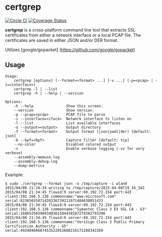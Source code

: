certgrep
========

[![Circle CI](https://img.shields.io/circleci/project/kung-foo/certgrep/develop.svg?style=flat-square)](https://circleci.com/gh/kung-foo/certgrep/tree/develop) [![Coverage Status](https://img.shields.io/coveralls/kung-foo/certgrep/develop.svg?style=flat-square)](https://coveralls.io/r/kung-foo/certgrep?branch=develop)

**certgrep** is a cross-platform command line tool that extracts SSL certificates from either a network interface or a local PCAP file. The certificates are saved in either JSON and/or DER format.

Utilizes [google/gopacket] (https://github.com/google/gopacket)

Usage
-----

```
Usage:
    certgrep [options] [--format=<format> ...] [-v ...] (-p=<pcap> | -i=<interface>)
    certgrep -l | --list
    certgrep -h | --help | --version

Options:
    -h --help               Show this screen.
    --version               Show version.
    -p --pcap=<pcap>        PCAP file to parse
    -i --interface=<iface>  Network interface to listen on
    -l --list               List available interfaces
    -o --output=<output>    Output directory
    -f --format=<format>    Output format (json|yaml|der) [default: json]
    -b --bpf=<bpf>          Capture filter [default: tcp]
    --no-color              Disabled colored output
    -v                      Enable verbose logging (-vv for very verbose)
    --assembly-memuse-log
    --assembly-debug-log
    --dump-metrics
```

Example:

```
$ sudo ./certgrep --format json -o /tmp/capture -i wlan0
2015/04/08 21:34:34 writing to /tmp/capture/2015-04-08T19_34_34Z
2015/04/08 21:34:45 flowid:9 server:69.192.72.154 port:443 client:192.168.5.136 commonname:"www.microsoft.com" serial:82365655871428336739211871484630851433
2015/04/08 21:34:45 flowid:9 server:69.192.72.154 port:443 client:192.168.5.136 commonname:"Symantec Class 3 EV SSL CA - G3" serial:168652503989349361584430187274382793396
2015/04/08 21:34:45 flowid:9 server:69.192.72.154 port:443 client:192.168.5.136 commonname:"VeriSign Class 3 Public Primary Certification Authority - G5" serial:49248466687453522052688216172288342269
```
